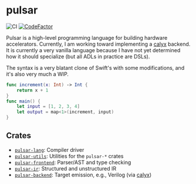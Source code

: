 # pulsar

![CI](https://github.com/ethanuppal/pulsar/actions/workflows/ci.yaml/badge.svg)
[![CodeFactor](https://www.codefactor.io/repository/github/ethanuppal/pulsar/badge)](https://www.codefactor.io/repository/github/ethanuppal/pulsar)

Pulsar is a high-level programming language for building hardware accelerators.
Currently, I am working toward implementing a [calyx] backend.
It is currently a very vanilla language because I have not yet determined how it should specialize (but all ADLs in practice are DSLs).

The syntax is a very blatant clone of Swift's with some modifications, and it's also very much a WIP.
```swift
func increment(x: Int) -> Int {
    return x + 1
}
func main() {
    let input = [1, 2, 3, 4]
    let output = map<1>(increment, input)
}
```

## Crates

- [`pulsar-lang`](https://crates.io/crates/pulsar-lang): Compiler driver
- [`pulsar-utils`](https://crates.io/crates/pulsar-utils): Utilities for the `pulsar-*` crates
- [`pulsar-frontend`](https://crates.io/crates/pulsar-frontend): Parser/AST and type checking
- [`pulsar-ir`](https://crates.io/crates/pulsar-ir): Structured and unstructured IR
- [`pulsar-backend`](https://crates.io/crates/pulsar-backend): Target emission, e.g., Verilog (via [calyx])

[calyx]: http://calyxir.org
